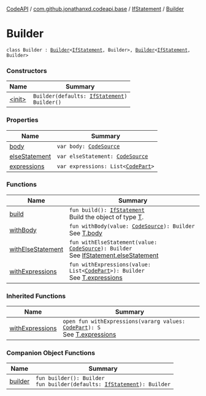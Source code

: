 [CodeAPI](../../../index.md) / [com.github.jonathanxd.codeapi.base](../../index.md) / [IfStatement](../index.md) / [Builder](.)

# Builder

`class Builder : `[`Builder`](../../-if-expression-holder/-builder/index.md)`<`[`IfStatement`](../index.md)`, Builder>, `[`Builder`](../../-body-holder/-builder/index.md)`<`[`IfStatement`](../index.md)`, Builder>`

### Constructors

| Name | Summary |
|---|---|
| [&lt;init&gt;](-init-.md) | `Builder(defaults: `[`IfStatement`](../index.md)`)`<br>`Builder()` |

### Properties

| Name | Summary |
|---|---|
| [body](body.md) | `var body: `[`CodeSource`](../../../com.github.jonathanxd.codeapi/-code-source/index.md) |
| [elseStatement](else-statement.md) | `var elseStatement: `[`CodeSource`](../../../com.github.jonathanxd.codeapi/-code-source/index.md) |
| [expressions](expressions.md) | `var expressions: List<`[`CodePart`](../../../com.github.jonathanxd.codeapi/-code-part/index.md)`>` |

### Functions

| Name | Summary |
|---|---|
| [build](build.md) | `fun build(): `[`IfStatement`](../index.md)<br>Build the object of type [T](#). |
| [withBody](with-body.md) | `fun withBody(value: `[`CodeSource`](../../../com.github.jonathanxd.codeapi/-code-source/index.md)`): Builder`<br>See [T.body](#) |
| [withElseStatement](with-else-statement.md) | `fun withElseStatement(value: `[`CodeSource`](../../../com.github.jonathanxd.codeapi/-code-source/index.md)`): Builder`<br>See [IfStatement.elseStatement](../else-statement.md) |
| [withExpressions](with-expressions.md) | `fun withExpressions(value: List<`[`CodePart`](../../../com.github.jonathanxd.codeapi/-code-part/index.md)`>): Builder`<br>See [T.expressions](#) |

### Inherited Functions

| Name | Summary |
|---|---|
| [withExpressions](../../-if-expression-holder/-builder/with-expressions.md) | `open fun withExpressions(vararg values: `[`CodePart`](../../../com.github.jonathanxd.codeapi/-code-part/index.md)`): S`<br>See [T.expressions](../../-if-expression-holder/expressions.md) |

### Companion Object Functions

| Name | Summary |
|---|---|
| [builder](builder.md) | `fun builder(): Builder`<br>`fun builder(defaults: `[`IfStatement`](../index.md)`): Builder` |
